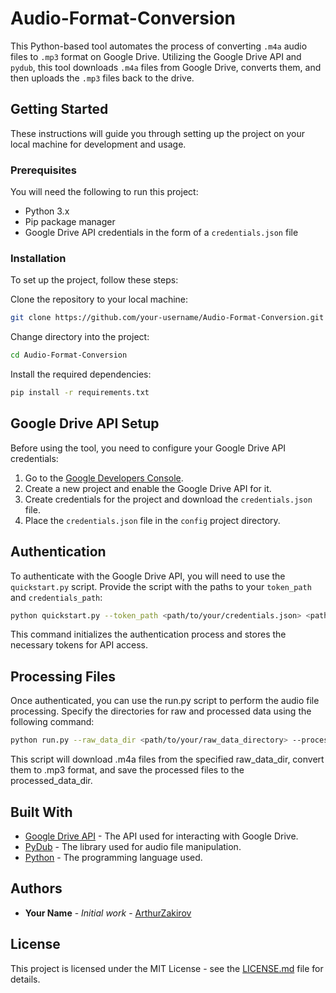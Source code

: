 # Audio-Format-Conversion

This Python-based tool automates the process of converting `.m4a` audio files to `.mp3` format on Google Drive. Utilizing the Google Drive API and `pydub`, this tool downloads `.m4a` files from Google Drive, converts them, and then uploads the `.mp3` files back to the drive.

## Getting Started

These instructions will guide you through setting up the project on your local machine for development and usage.

### Prerequisites

You will need the following to run this project:

- Python 3.x
- Pip package manager
- Google Drive API credentials in the form of a `credentials.json` file

### Installation

To set up the project, follow these steps:

Clone the repository to your local machine:

```bash 
git clone https://github.com/your-username/Audio-Format-Conversion.git
```
Change directory into the project:
```bash 
cd Audio-Format-Conversion
```
Install the required dependencies:
```bash 
pip install -r requirements.txt
```

## Google Drive API Setup

Before using the tool, you need to configure your Google Drive API credentials:

1. Go to the [Google Developers Console](https://console.developers.google.com/).
2. Create a new project and enable the Google Drive API for it.
3. Create credentials for the project and download the `credentials.json` file.
4. Place the `credentials.json` file in the `config` project directory.

## Authentication

To authenticate with the Google Drive API, you will need to use the `quickstart.py` script. Provide the script with the paths to your `token_path` and `credentials_path`:

```bash
python quickstart.py --token_path <path/to/your/credentials.json> <path/to/your/token.json>
```
This command initializes the authentication process and stores the necessary tokens for API access.

## Processing Files

Once authenticated, you can use the run.py script to perform the audio file processing. Specify the directories for raw and processed data using the following command:

```bash
python run.py --raw_data_dir <path/to/your/raw_data_directory> --processed_data_dir <path/to/your/processed_data_directory>
```
This script will download .m4a files from the specified raw_data_dir, convert them to .mp3 format, and save the processed files to the processed_data_dir.


## Built With

* [Google Drive API](https://developers.google.com/drive/api/v3/about-sdk) - The API used for interacting with Google Drive.
* [PyDub](http://pydub.com/) - The library used for audio file manipulation.
* [Python](https://www.python.org/) - The programming language used.

## Authors

* **Your Name** - *Initial work* - [ArthurZakirov](https://github.com/ArthurZakirov)


## License

This project is licensed under the MIT License - see the [LICENSE.md](LICENSE.md) file for details.

